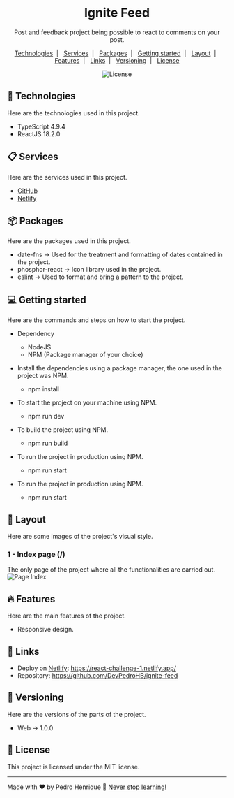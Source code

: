 <h1 align="center">Ignite Feed</h1>

<p align="center">
  Post and feedback project being possible to react to comments on your post.
</p>

<p align="center">
  <a href="#-technologies">Technologies</a>&nbsp;&nbsp;|&nbsp;&nbsp;
  <a href="#-services">Services</a>&nbsp;&nbsp;|&nbsp;&nbsp;
  <a href="#-packages">Packages</a>&nbsp;&nbsp;|&nbsp;&nbsp;
  <a href="#-getting-started">Getting started</a>&nbsp;&nbsp;|&nbsp;&nbsp;
  <a href="#-layout">Layout</a>&nbsp;&nbsp;|&nbsp;&nbsp;
  <a href="#-features">Features</a>&nbsp;&nbsp;|&nbsp;&nbsp;
  <a href="#-links">Links</a>&nbsp;&nbsp;|&nbsp;&nbsp;
  <a href="#-versioning">Versioning</a>&nbsp;&nbsp;|&nbsp;&nbsp;
  <a href="#memo-license">License</a>
</p>

<p align="center">
  <img alt="License" src="https://img.shields.io/static/v1?label=license&message=MIT&color=49AA26&labelColor=000000">
</p>

## 🚀 Technologies
Here are the technologies used in this project.

* TypeScript 4.9.4
* ReactJS 18.2.0

## 📋 Services
Here are the services used in this project.

* [GitHub](https://github.com/)
* [Netlify](https://www.netlify.com/)

## 📦 Packages
Here are the packages used in this project.

* date-fns -> Used for the treatment and formatting of dates contained in the project.
* phosphor-react -> Icon library used in the project.
* eslint -> Used to format and bring a pattern to the project.

## 💻 Getting started
Here are the commands and steps on how to start the project.

* Dependency
  - NodeJS
  - NPM (Package manager of your choice)

* Install the dependencies using a package manager, the one used in the project was NPM.
  - npm install
  
* To start the project on your machine using NPM.
  - npm run dev
  
* To build the project using NPM.
  - npm run build
  
* To run the project in production using NPM.
  - npm run start

* To run the project in production using NPM.
  - npm run start

## 🔖 Layout
Here are some images of the project's visual style.

### 1 - Index page (/)

The only page of the project where all the functionalities are carried out.
<img alt="Page Index" style="border-radius:.25rem;" src="https://i.imgur.com/XfYD2Y0.png">

## 🔥 Features
Here are the main features of the project.

  - Responsive design.

## 📎 Links

  - Deploy on [Netlify](https://www.netlify.com/): https://react-challenge-1.netlify.app/
  - Repository: https://github.com/DevPedroHB/ignite-feed

## 🔰 Versioning
Here are the versions of the parts of the project.

  - Web -> 1.0.0

## :memo: License

This project is licensed under the MIT license.

---

Made with ♥ by Pedro Henrique 🚀 [Never stop learning!](https://github.com/DevPedroHB)
  
